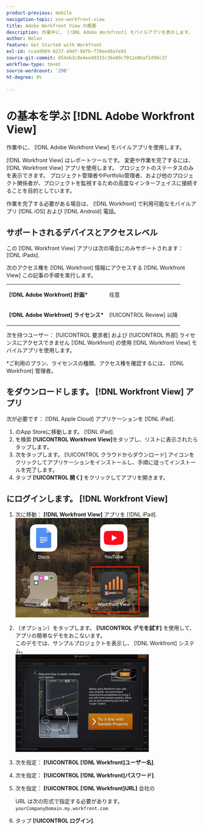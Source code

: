 ```yaml
---
product-previous: mobile
navigation-topic: use-workfront-view
title: Adobe Workfront View の概要
description: 作業中に、 [!DNL Adobe Workfront] モバイルアプリを表示します。
author: Nolan
feature: Get Started with Workfront
exl-id: cca4d969-8237-49df-98fb-f70ee40a7e93
source-git-commit: 854eb3c0e4ee49315c36e00c7012e0baf2d98c37
workflow-type: tm+mt
source-wordcount: '298'
ht-degree: 0%

---
```


# の基本を学ぶ [!DNL Adobe Workfront View]

作業中に、 [!DNL Adobe Workfront View] モバイルアプリを使用します。

[!DNL Workfront View] はレポートツールです。 変更や作業を完了するには、 [!DNL Workfront View] アプリを使用します。 プロジェクトのステータスのみを表示できます。 プロジェクト管理者やPortfolio管理者、および他のプロジェクト関係者が、プロジェクトを監視するための高度なインターフェイスに接続することを目的としています。

作業を完了する必要がある場合は、 [!DNL Workfront] で利用可能なモバイルアプリ [!DNL iOS] および [!DNL Android] 電話。

## サポートされるデバイスとアクセスレベル

この [!DNL Workfront View] アプリは次の場合にのみサポートされます： [!DNL iPads].

次のアクセス権を [!DNL Workfront] 情報にアクセスする [!DNL Workfront View] この記事の手順を実行します。

<table style="table-layout:auto"> 
 <col> 
 </col> 
 <col> 
 </col> 
 <tbody> 
  <tr> 
   <td role="rowheader"><strong>[!DNL Adobe Workfront] 計画*</strong></td> 
   <td> <p>任意</p> </td> 
  </tr> 
  <tr> 
   <td role="rowheader"><strong>[!DNL Adobe Workfront] ライセンス*</strong></td> 
   <td> <p>[!UICONTROL Review] 以降</p> </td> 
  </tr> 
 </tbody> 
</table>

次を持つユーザー： [!UICONTROL 要求者] および [!UICONTROL 外部] ライセンスにアクセスできません [!DNL Workfront] の使用 [!DNL Workfront View] モバイルアプリを使用します。

&#42;ご利用のプラン、ライセンスの種類、アクセス権を確認するには、 [!DNL Workfront] 管理者。

## をダウンロードします。 [!DNL Workfront View] アプリ

次が必要です： [!DNL Apple Cloud] アプリケーションを [!DNL iPad].

1. のApp Storeに移動します。 [!DNL iPad].
1. を検索 **[!UICONTROL Workfront View]**&#x200B;をタップし、リストに表示されたらタップします。
1. 次をタップします。 [!UICONTROL クラウドからダウンロード] アイコンをクリックしてアプリケーションをインストールし、手順に従ってインストールを完了します。
1. タップ **[!UICONTROL 開く]** をクリックしてアプリを開きます。

## にログインします。 [!DNL Workfront View]

1. 次に移動： **[!DNL Workfront View]** アプリを [!DNL iPad].\
   ![workfront_view_app_Adobe.png](assets/workfront-view-app-adobe-350x261.png)

1. （オプション）をタップします。 **[!UICONTROL デモを試す]** を使用して、アプリの簡単なデモをおこないます。\
   このデモでは、サンプルプロジェクトを表示し、 [!DNL Workfront] システム。\
   ![[!DNL workfront_view_demo].jpg](assets/workfront-view-demo-350x256.jpg)

1. 次を指定： **[!UICONTROL [!DNL Workfront]ユーザー名]**.
1. 次を指定： **[!UICONTROL [!DNL Workfront]パスワード]**.
1. 次を指定： **[!UICONTROL [!DNL Workfront]URL]** 会社の

   URL は次の形式で指定する必要があります。 `yourCompanyDomain.my.workfront.com`

1. タップ **[!UICONTROL ログイン]**.

